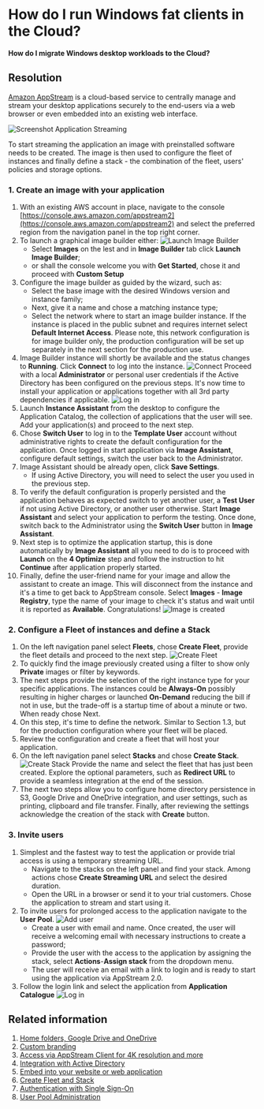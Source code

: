 # How do I run Windows fat clients in the Cloud?
**How do I migrate Windows desktop workloads to the Cloud?**
## Resolution
[Amazon AppStream](https://aws.amazon.com/appstream2/) is a cloud-based service to centrally manage and stream your desktop applications securely to the end-users via a web browser or even embedded into an existing web interface.

![Screenshot Application Streaming](https://github.com/nzamosenchuk/isv2cloud-windows-desktop-client/blob/master/appstream-journey.png?raw=true "Application Streaming")

To start streaming the application an image with preinstalled software needs to be created. The image is then used to configure the fleet of instances and finally define a stack - the combination of the fleet, users' policies and storage options.
### 1. Create an image with your application
1. With an existing AWS account in place, navigate to the console [https://console.aws.amazon.com/appstream2](https://console.aws.amazon.com/appstream2) and select the preferred region from the navigation panel in the top right corner.
1. To launch a graphical image builder either:
   ![Launch Image Builder](https://github.com/nzamosenchuk/isv2cloud-windows-desktop-client/blob/master/1_launch_image_builder.png?raw=true "Launch Image Builder")
   - Select **Images** on the lest and in **Image Builder** tab click **Launch Image Builder**;
   - or shall the console welcome you with **Get Started**, chose it and proceed with **Custom Setup**
1. Configure the image builder as guided by the wizard, such as:  
   - Select the base image with the desired Windows version and instance family;
   - Next, give it a name and chose a matching instance type;
   - Select the network where to start an image builder instance. If the instance is placed in the public subnet and requires internet select **Default Internet Access**. Please note, this network configuration is for image builder only, the production configuration will be set up separately in the next section for the production use.
1. Image Builder instance will shortly be available and the status changes to **Running**. Click **Connect** to log into the instance.
   ![Connect](https://github.com/nzamosenchuk/isv2cloud-windows-desktop-client/blob/master/2_connect_image_builder.png?raw=true "Connect")
   Proceed with a local **Administrator** or personal user credentials if the Active Directory has been configured on the previous steps. It's now time to install your application or applications together with all 3rd party dependencies if applicable. 
   ![Log in](https://github.com/nzamosenchuk/isv2cloud-windows-desktop-client/blob/master/3_log_in.png?raw=true "Log in")
1. Launch **Instance Assistant** from the desktop to configure the Application Catalog, the collection of applications that the user will see. Add your application(s) and proceed to the next step. 
1. Chose **Switch User** to log in to the **Template User** account without administrative rights to create the default configuration for the application. Once logged in start application via **Image Assistant**, configure default settings, switch the user back to the Administrator.
1. Image Assistant should be already open, click **Save Settings**.
   - If using Active Directory, you will need to select the user you used in the previous step.
1. To verify the default configuration is properly persisted and the application behaves as expected switch to yet another user, a **Test User** if not using Active Directory, or another user otherwise. Start **Image Assistant** and select your application to perform the testing. Once done, switch back to the Administrator using the **Switch User** button in **Image Assistant**.
1. Next step is to optimize the application startup, this is done automatically by **Image Assistant** all you need to do is to proceed with **Launch** on the **4 Optimize** step and follow the instruction to hit **Continue** after application properly started.
1. Finally, define the user-friend name for your image and allow the assistant to create an image. This will disconnect from the instance and it's a time to get back to AppStream console. Select **Images** - **Image Registry**, type the name of your image to check it's status and wait until it is reported as **Available**. Congratulations!
   ![Image is created](https://github.com/nzamosenchuk/isv2cloud-windows-desktop-client/blob/master/4_image_created.png?raw=true "Image is created")
### 2. Configure a Fleet of instances and define a Stack
1. On the left navigation panel select **Fleets**, chose **Create Fleet**, provide the fleet details and proceed to the next step.
   ![Create Fleet](https://github.com/nzamosenchuk/isv2cloud-windows-desktop-client/blob/master/5_create_fleet.png?raw=true "Create Fleet")
1. To quickly find the image previously created using a filter to show only **Private** images or filter by keywords.
1. The next steps provide the selection of the right instance type for your specific applications. The instances could be **Always-On** possibly resulting in higher charges or launched **On-Demand** reducing the bill if not in use, but the trade-off is a startup time of about a minute or two. When ready chose Next.
1. On this step, it's time to define the network. Similar to Section 1.3, but for the production configuration where your fleet will be placed.
1. Review the configuration and create a fleet that will host your application.
1. On the left navigation panel select **Stacks** and chose **Create Stack**. 
   ![Create Stack](https://github.com/nzamosenchuk/isv2cloud-windows-desktop-client/blob/master/6_creat_stack.png?raw=true "Create Stack")
   Provide the name and select the fleet that has just been created. Explore the optional parameters, such as **Redirect URL** to provide a seamless integration at the end of the session.
1. The next two steps allow you to configure home directory persistence in S3, Google Drive and OneDrive integration, and user settings, such as printing, clipboard and file transfer. Finally, after reviewing the settings acknowledge the creation of the stack with **Create** button.

### 3. Invite users
1. Simplest and the fastest way to test the application or provide trial access is using a temporary streaming URL.
   - Navigate to the stacks on the left panel and find your stack. Among actions chose **Create Streaming URL** and select the desired duration. 
   - Open the URL in a browser or send it to your trial customers. Chose the application to stream and start using it.
1. To invite users for prolonged access to the application navigate to the **User Pool**. 
   ![Add user](https://github.com/nzamosenchuk/isv2cloud-windows-desktop-client/blob/master/7_create_user.png?raw=true "Add user")
   - Create a user with email and name. Once created, the user will receive a welcoming email with necessary instructions to create a password;
   - Provide the user with the access to the application by assigning the stack, select **Actions**-**Assign stack** from the dropdown menu.
   - The user will receive an email with a link to login and is ready to start using the application via AppStream 2.0.
1. Follow the login link and select the application from **Application Catalogue**
   ![Log in](https://github.com/nzamosenchuk/isv2cloud-windows-desktop-client/blob/master/8_login.png?raw=true "Log in")



## Related information
1. [Home folders, Google Drive and OneDrive](https://docs.aws.amazon.com/appstream2/latest/developerguide/persistent-storage.html)
1. [Custom branding](https://docs.aws.amazon.com/appstream2/latest/developerguide/branding.html)
1. [Access via AppStream Client for 4K resolution and more](https://docs.aws.amazon.com/appstream2/latest/developerguide/client-application.html)
1. [Integration with Active Directory](https://docs.aws.amazon.com/appstream2/latest/developerguide/active-directory.html)
1. [Embed into your website or web application](https://docs.aws.amazon.com/appstream2/latest/developerguide/embed-streaming-sessions.html)
1. [Create Fleet and Stack](https://docs.aws.amazon.com/appstream2/latest/developerguide/set-up-stacks-fleets.html)
1. [Authentication with Single Sign-On](https://docs.aws.amazon.com/appstream2/latest/developerguide/external-identity-providers.html)
1. [User Pool Administration](https://docs.aws.amazon.com/appstream2/latest/developerguide/user-pool-admin.html)

